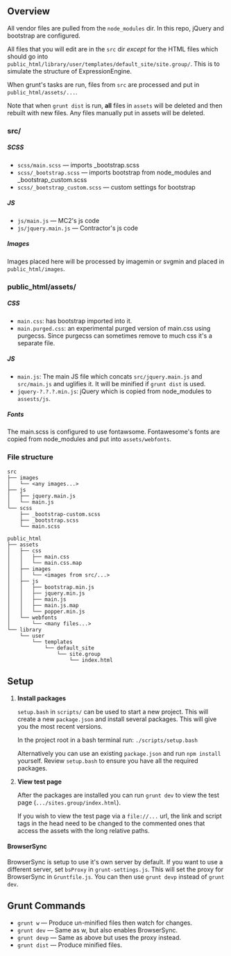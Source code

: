 
## Overview

All vendor files are pulled from the `node_modules` dir.  In this
repo, jQuery and bootstrap are configured.

All files that you will edit are in the `src` dir *except* for the HTML
files which should go into
`public_html/library/user/templates/default_site/site.group/`.  This
is to simulate the structure of ExpressionEngine.

When grunt's tasks are run, files from `src` are processed and put in
`public_html/assets/...`.

Note that when `grunt dist` is run, **all** files in `assets` will be
deleted and then rebuilt with new files.  Any files manually put in
assets will be deleted.

### src/

##### SCSS
- `scss/main.scss` &mdash;
  imports _bootstrap.scss
- `scss/_bootstrap.scss` &mdash;
  imports bootstrap from node_modules and _bootstrap_custom.scss
- `scss/_bootstrap_custom.scss` &mdash;
  custom settings for bootstrap

##### JS
- `js/main.js` &mdash;
  MC2's js code
- `js/jquery.main.js` &mdash;
  Contractor's js code

##### Images
Images placed here will be processed by imagemin or svgmin and placed
in `public_html/images`.

### public_html/assets/

##### CSS
- `main.css`: has bootstrap imported into it.
- `main.purged.css`: an experimental purged version of main.css using
  purgecss.  Since purgecss can sometimes remove to much css it's a
  separate file.

##### JS
- `main.js`: The main JS file which concats `src/jquery.main.js` and
  `src/main.js` and uglifies it.  It will be minified if `grunt dist`
  is used.
- `jquery-?.?.?.min.js`: jQuery which is copied from node_modules to
  `assests/js`.

##### Fonts
The main.scss is configured to use fontawsome.  Fontawesome's fonts
are copied from node_modules and put into `assets/webfonts`.

### File structure
```
src
├── images
│   └── <any images...>
├── js
│   ├── jquery.main.js
│   └── main.js
└── scss
    ├── _bootstrap-custom.scss
    ├── _bootstrap.scss
    └── main.scss

public_html
├── assets
│   ├── css
│   │   ├── main.css
│   │   └── main.css.map
│   ├── images
│   │   └── <images from src/...>
│   ├── js
│   │   ├── bootstrap.min.js
│   │   ├── jquery.min.js
│   │   ├── main.js
│   │   ├── main.js.map
│   │   └── popper.min.js
│   └── webfonts
│       └── <many files...>
└── library
    └── user
        └── templates
            └── default_site
                └── site.group
                    └── index.html
```

## Setup

1. **Install packages**

   `setup.bash` in `scripts/` can be used to start a new project.  This
   will create a new `package.json` and install several packages.  This
   will give you the most recent versions.

   In the project root in a bash terminal run:
   `./scripts/setup.bash`

   Alternatively you can use an existing `package.json` and run `npm
   install` yourself.  Review `setup.bash` to ensure you have all the
   required packages.

2. **View test page**

   After the packages are installed you can run `grunt dev` to view the
   test page (`.../sites.group/index.html`).

   If you wish to view the test page via a `file://...` url, the link
   and script tags in the head need to be changed to the commented
   ones that access the assets with the long relative paths.

#### BrowserSync

BrowserSync is setup to use it's own server by default.  If you want
to use a different server, set `bsProxy` in `grunt-settings.js`.  This
will set the proxy for BrowserSync in `Gruntfile.js`.  You can then use
`grunt devp` instead of `grunt dev`.

<!--
Note: If JS looks like it isn't reloading, I've found that going to the UI
url (http://localhost:3001) and toggling some settings makes it work.
-->

## Grunt Commands

- `grunt w` &mdash;
  Produce un-minified files then watch for changes.
- `grunt dev` &mdash;
  Same as w, but also enables BrowserSync.
- `grunt devp` &mdash;
  Same as above but uses the proxy instead.
- `grunt dist` &mdash;
   Produce minified files.
